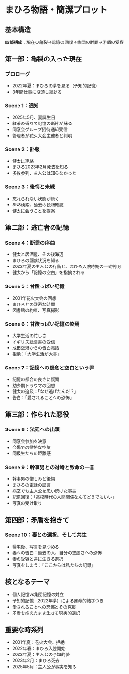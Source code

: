 # まひろ物語・簡潔プロット

## 基本構造
**四部構成**：現在の亀裂→記憶の回復→集団の断罪→矛盾の受容

## 第一部：亀裂の入った現在

### プロローグ
- 2022年夏：まひろの夢を見る（予知的記憶）
- 3年間仕事に没頭し続ける

### Scene 1：通知
- 2025年5月、妻誕生日
- 紅茶の香りで記憶の断片が蘇る
- 同窓会グループ招待通知受信
- 管理者が花火大会主催者と判明

### Scene 2：訃報
- 健太に連絡
- まひろ2023年2月死去を知る
- 多数参列、主人公は知らなかった

### Scene 3：後悔と未練
- 忘れられない状態が続く
- SNS検索、過去の投稿確認
- 健太に会うことを提案

## 第二部：逃亡者の記憶

### Scene 4：断罪の序曲
- 健太と居酒屋、その後海辺
- まひろの闘病状況を知る
- 2022年夏の主人公の行動と、まひろ入院時期の一致判明
- 健太から「記憶の空白」を指摘される

### Scene 5：甘酸っぱい記憶
- 2001年花火大会の回想
- まひろとの親密な時間
- 図書館の約束、写真撮影

### Scene 6：甘酸っぱい記憶の終焉
- 大学生活の忙しさ
- イギリス絵葉書の受信
- 成田空港からの告白電話
- 拒絶：「大学生活が大事」

### Scene 7：記憶への疑念と空白という罪
- 記憶の都合の良さに疑問
- 幼少期トラウマの回想
- 健太の追及：「なぜ逃げたんだ？」
- 告白：「愛されることへの恐怖」

## 第三部：作られた悪役

### Scene 8：法廷への出頭
- 同窓会参加を決意
- 会場での微妙な空気
- 同級生たちの距離感

### Scene 9：幹事男との対峙と致命の一言
- 幹事男の憎しみと後悔
- まひろの電話の証言
- 病室でも主人公を思い続けた事実
- 記憶回復：「高校時代の人間関係なんてどうでもいい」
- 写真の受け取り

## 第四部：矛盾を抱きて

### Scene 10：妻との選択、そして共生
- 帰宅後、写真を見つめる
- 妻への告白：過去の人、自分の空虚さへの恐怖
- 妻の受容と共に生きる選択
- 写真をしまう：「ここからは私たちの記録」

## 核となるテーマ
- 個人記憶vs集団記憶の対立
- 予知的記憶（2022年夢）による運命的結びつき
- 愛されることへの恐怖とその克服
- 矛盾を抱えたまま生きる現実的選択

## 重要な時系列
- 2001年夏：花火大会、拒絶
- 2022年春：まひろ入院開始
- 2022年夏：主人公の予知的夢
- 2023年2月：まひろ死去
- 2025年5月：主人公が事実を知る